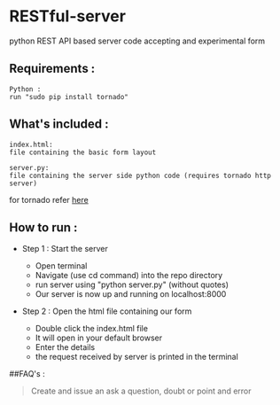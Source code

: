 RESTful-server
==============

python REST API based server code accepting and experimental form


## Requirements :  
	Python :  
	run "sudo pip install tornado"
  
## What's included :

 	index.html:
 	file containing the basic form layout  
  
	server.py:
	file containing the server side python code (requires tornado http server)
for tornado refer [here](http://www.tornadoweb.org)


## How to run :

  * Step 1 : Start the server  
    * Open terminal  
    * Navigate (use cd command) into the repo directory
    * run server using "python server.py" (without quotes)  
    * Our server is now up and running on localhost:8000  
  
  * Step 2 : Open the html file containing our form
    * Double click the index.html file
    * It will open in your default browser
    * Enter the details
    * the request received by server is printed in the terminal
    
##FAQ's :
>Create and issue an ask a question, doubt or point and error
